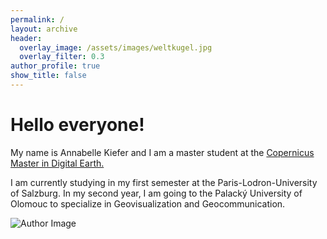 ```yaml
---
permalink: /
layout: archive
header:
  overlay_image: /assets/images/weltkugel.jpg
  overlay_filter: 0.3
author_profile: true
show_title: false
---
```


<div class="home-content">
  <div class="text-container">
    <h1>Hello everyone!</h1>
    <p>My name is Annabelle Kiefer and I am a master student at the <a href="https://master-cde.eu/">Copernicus Master in Digital Earth.</a></p>
    <p>I am currently studying in my first semester at the Paris-Lodron-University of Salzburg. In my second year, I am going to the Palacký University of Olomouc to specialize in Geovisualization and Geocommunication.</p>
  </div>

  <div class="image-container">
    <img src="path/to/your/image.jpg" alt="Author Image">
  </div>
</div>
